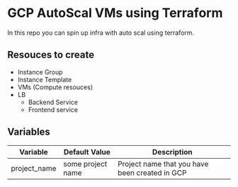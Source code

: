 # GCP AutoScal VMs using Terraform
In this repo you can spin up infra with auto scal using terraform. 

## Resouces to create 

- Instance Group
- Instance Template
- VMs (Compute resouces)
- LB
    - Backend Service
    - Frontend service

## Variables

| Variable      | Default Value | Description |
| ------------- | ------------- | ------------- | 
| project_name       | some project name    | Project name that you have been created in GCP  |

